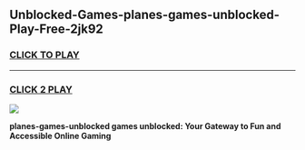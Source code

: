 
## Unblocked-Games-planes-games-unblocked-Play-Free-2jk92
<h3>
<a href="https://premium76.site?title=planes-games-unblocked&ref=18A">CLICK TO PLAY</a></h3>
<hr>

<h3>
<a href="https://premium76.site?title=planes-games-unblocked&ref=18A">CLICK 2 PLAY</a>
  
</h3>

<a href="https://premium76.site?title=planes-games-unblocked&ref=18A"><img src="https://clearcache.store/games.png"></a>


**planes-games-unblocked games unblocked: Your Gateway to Fun and Accessible Online Gaming**
